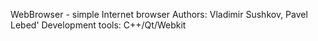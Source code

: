 WebBrowser - simple Internet browser
Authors: Vladimir Sushkov, Pavel Lebed'
Development tools: C++/Qt/Webkit

